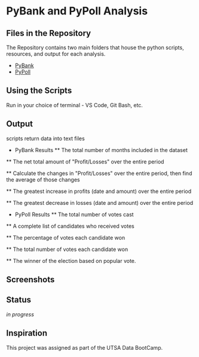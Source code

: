 # PyBank and PyPoll Analysis
## Files in the Repository
The Repository contains two main folders that house the python scripts, resources, and output for each analysis.
* [PyBank](./PyBank) 
* [PyPoll](./PyPoll)

## Using the Scripts
Run in your choice of terminal - VS Code, Git Bash, etc. 

## Output
scripts return data into text files
* PyBank Results
** The total number of months included in the dataset

** The net total amount of "Profit/Losses" over the entire period

** Calculate the changes in "Profit/Losses" over the entire period, then find the average of those changes

** The greatest increase in profits (date and amount) over the entire period

** The greatest decrease in losses (date and amount) over the entire period

* PyPoll Results
** The total number of votes cast

** A complete list of candidates who received votes

** The percentage of votes each candidate won

** The total number of votes each candidate won

** The winner of the election based on popular vote.

## Screenshots

## Status
_in progress_

## Inspiration
This project was assigned as part of the UTSA Data BootCamp.